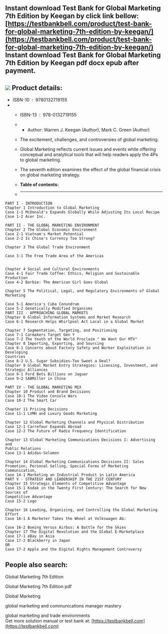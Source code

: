 Instant download **Test Bank for Global Marketing 7th Edition by Keegan** by click link bellow:  
[https://testbankbell.com/product/test-bank-for-global-marketing-7th-edition-by-keegan/](https://testbankbell.com/product/test-bank-for-global-marketing-7th-edition-by-keegan/)  
**Instant download Test Bank for Global Marketing 7th Edition by Keegan pdf docx epub after payment.**
------------------------------------------------------------------------------------------------------


![](https://testbankbell.com/wp-content/uploads/2023/05/0132719150.jpg)
**Product details:**
--------------------


* ISBN-10 ‏ : ‎ 9780132719155
* * ISBN-13 ‏ : ‎ 978-0132719155
  * * Author: Warren J. Keegan (Author), Mark C. Green (Author)
   
  * The excitement, challenges, and controversies of global marketing.
 
  * Global Marketing reflects current issues and events while offering conceptual and analytical tools that will help readers apply the 4Ps to global marketing.
 
  * The seventh edition examines the effect of the global financial crisis on global marketing strategy.
  * **Table of contents:**
  * ----------------------
 
```
PART I - INTRODUCTION
Chapter 1 Introduction to Global Marketing
Case 1-1 McDonald's Expands Globally While Adjusting Its Local Recipe
Case 1-2 Acer Inc.

PART II - THE GLOBAL MARKETING ENVIRONMENT
Chapter 2 The Global Economic Environment
Case 2-1 Vietnam's Market Potential
Case 2-2 Is China's Currency Too Strong?

Chapter 3 The Global Trade Environment

Case 3-1 The Free Trade Area of the Americas


Chapter 4 Social and Cultural Environments
Case 4-1 Fair Trade Coffee: Ethics, Religion and Sustainable Production
Case 4-2 Barbie: The American Girl Goes Global

Chapter 5 The Political, Legal, and Regulatory Environments of Global
Marketing

Case 5-1 America's Cuba Conundrum
Case 5-2 Genetically Modified Organisms
PART III - APPROACHING GLOBAL MARKETS
Chapter 6 Global Information Systems and Market Research
Case 6-1 Research Helps Whirlpool Act Local in a Global Market

Chapter 7 Segmentation, Targeting, and Positioning
Case 7-1 Carmakers Target Gen Y
Case 7-2 The Youth of the World Proclaim " We Want Our MTV"
Chapter 8 Importing, Exporting, and Sourcing
Case 8-1 Concerns about Factory Safety and Worker Exploitation in Developing
Countries
Case 8-2 U.S. Sugar Subsidies-Too Sweet a Deal?
Chapter 9 Global Market Entry Strategies: Licensing, Investment, and
Strategic Alliances
Case 9-1 Ford Bets Billions on Jaguar
Case 9-2 SABMiller in China

PART IV - THE GLOBAL MARKETING MIX
Chapter 10 Product and Brand Decisions
Case 10-1 The Video Console Wars
Case 10-2 The Smart Car

Chapter 11 Pricing Decisions
Case 11-1 LVMH and Luxury Goods Marketing

Chapter 12 Global Marketing Channels and Physical Distribution
Case 12-1 Carrefour Expands Abroad
Case 12-2 The Future of Radio Frequency Identification

Chapter 13 Global Marketing Communications Decisions I: Advertising and
Public Relations
Case 13-1 Adidas-Solomon

Chapter 14 Global Marketing Communications Decisions II: Sales
Promotion, Personal Selling, Special Forms of Marketing
Communication,
Case 14-1 Marketing an Industrial Product in Latin America
PART V - STRATEGY AND LEADERSHIP IN THE 21ST CENTURY
Chapter 15 Strategic Elements of Competitive Advantage
Case 15-1 Kodak in the Twenty First Century: The Search for New Sources of
Competitive Advantage
Case 15-2 Lego

Chapter 16 Leading, Organizing, and Controlling the Global Marketing
Effort
Case 16-1 A Marketer Takes the Wheel at Volkswagen AG:

Case 16-2 Boeing Versus Airbus: A Battle for the Skies
Chapter 17 The Digital Revolution and the Global E-Marketplace
Case 17-1 eBay in Asia
Case 17-2 Blackberry in Japan
OR
Case 17-2 Apple and the Digital Rights Management Controversy
```

**People also search:**
-----------------------


Global Marketing 7th Edition

Global Marketing 7th Edition pdf

Global Marketing

global marketing and communications manager mastery

global marketing and trade environments  
 Get more solution manual or test bank at: [https://testbankbell.com](https://testbankbell.com)
